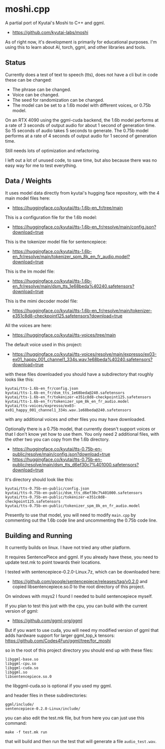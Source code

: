 
# moshi.cpp

A partial port of Kyutai's Moshi to C++ and ggml.
* https://github.com/kyutai-labs/moshi

As of right now, it's development is primarily for educational purposes. I'm using this to learn about AI, torch, ggml, and other libraries and tools.

## Status

Currently does a test of text to speech (tts), does not have a cli but in code these can be changed:
* The phrase can be changed.
* Voice can be changed.
* The seed for randomization can be changed.
* The model can be set to a 1.6b model with different voices, or 0.75b model.

On an RTX 4090 using the ggml-cuda backend, the 1.6b model performs at a rate of 3 seconds of output audio for about 1 second of generation time. So 15 seconds of audio takes 5 seconds to generate. The 0.75b model performs at a rate of 4 seconds of output audio for 1 second of generation time.

Still needs lots of optimization and refactoring.

I left out a lot of unused code, to save time, but also because there was no easy way for me to test everything.

## Data / Weights

It uses model data directly from kyutai's hugging face repository, with the 4 main model files here:
* https://huggingface.co/kyutai/tts-1.6b-en_fr/tree/main

This is a configuration file for the 1.6b model:
* https://huggingface.co/kyutai/tts-1.6b-en_fr/resolve/main/config.json?download=true

This is the tokenizer model file for sentencepiece:
* https://huggingface.co/kyutai/tts-1.6b-en_fr/resolve/main/tokenizer_spm_8k_en_fr_audio.model?download=true

This is the lm model file:
* https://huggingface.co/kyutai/tts-1.6b-en_fr/resolve/main/dsm_tts_1e68beda%40240.safetensors?download=true

This is the mimi decoder model file:
* https://huggingface.co/kyutai/tts-1.6b-en_fr/resolve/main/tokenizer-e351c8d8-checkpoint125.safetensors?download=true

All the voices are here:
* https://huggingface.co/kyutai/tts-voices/tree/main

The default voice used in this project:
* https://huggingface.co/kyutai/tts-voices/resolve/main/expresso/ex03-ex01_happy_001_channel1_334s.wav.1e68beda%40240.safetensors?download=true

with these files downloaded you should have a subdirectory that roughly looks like this:
```
kyutai/tts-1.6b-en_fr/config.json
kyutai/tts-1.6b-en_fr/dsm_tts_1e68beda@240.safetensors
kyutai/tts-1.6b-en_fr/tokenizer-e351c8d8-checkpoint125.safetensors
kyutai/tts-1.6b-en_fr/tokenizer_spm_8k_en_fr_audio.model
kyutai/tts-voices/expresso/ex03-ex01_happy_001_channel1_334s.wav.1e68beda@240.safetensors
```
with any additional voices and other files you may have downloaded.

Optionally there is a 0.75b model, that currently doesn't support voices or that I don't know yet how to use them. You only need 2 additional files, with the other two you can copy from the 1.6b directory.
* https://huggingface.co/kyutai/tts-0.75b-en-public/resolve/main/config.json?download=true
* https://huggingface.co/kyutai/tts-0.75b-en-public/resolve/main/dsm_tts_d6ef30c7%401000.safetensors?download=true

It's directory should look like this:
```
kyutai/tts-0.75b-en-public/config.json
kyutai/tts-0.75b-en-public/dsm_tts_d6ef30c7%401000.safetensors
kyutai/tts-0.75b-en-public/tokenizer-e351c8d8-checkpoint125.safetensors
kyutai/tts-0.75b-en-public/tokenizer_spm_8k_en_fr_audio.model
```

Presently to use that model, you will need to modify `main.cpp` by commenting out the 1.6b code line and uncommenting the 0.75b code line.

## Building and Running

It currently builds on linux. I have not tried any other platform.

It requires SentencePiece and ggml. If you already have these, you need to update test.mk to point towards their locations.

I tested with sentencepiece-0.2.0-Linux.7z, which can be downloaded here:
* https://github.com/google/sentencepiece/releases/tag/v0.2.0
and copied libsentencepiece.so.0 to the root directory of this project.

On windows with msys2 I found I needed to build sentencepiece myself.

If you plan to test this just with the cpu, you can build with the current version of ggml:
* https://github.com/ggml-org/ggml

But if you want to use cuda, you will need my modified version of ggml that adds hardware support for larger ggml_top_k tensors:
https://github.com/Codes4Fun/ggml/tree/for_moshi

so in the root of this project directory you should end up with these files:
```
libggml-base.so
libggml-cpu.so
libggml-cuda.so
libggml.so
libsentencepiece.so.0
```
the libggml-cuda.so is optional if you used my ggml.

and header files in these subdirectories:
```
ggml/include/
sentencepiece-0.2.0-Linux/include/
```

you can also edit the test.mk file, but from here you can just use this command:
```
make -f test.mk run
```
that will build and then run the test that will generate a file `audio_test.wav`.


